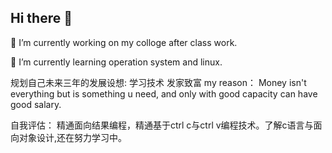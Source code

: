 ## Hi there 👋

<!--
**Yolaineyan/Yolaineyan** is a ✨ _special_ ✨ repository because its `README.md` (this file) appears on your GitHub profile.

Here are some ideas to get you started:

- 🔭 I’m currently working on ...
- 🌱 I’m currently learning ...
- 👯 I’m looking to collaborate on ...
- 🤔 I’m looking for help with ...
- 💬 Ask me about ...
- 📫 How to reach me: ...
- 😄 Pronouns: ...
- ⚡ Fun fact: ...
-->
🔭 I’m currently working on my colloge after class work.

🌱 I’m currently learning operation system and linux.

规划自己未来三年的发展设想: 学习技术 发家致富 my reason： Money isn't everything but is something u need, and only with good capacity can have good salary.

自我评估： 精通面向结果编程，精通基于ctrl c与ctrl v编程技术。了解c语言与面向对象设计,还在努力学习中。
